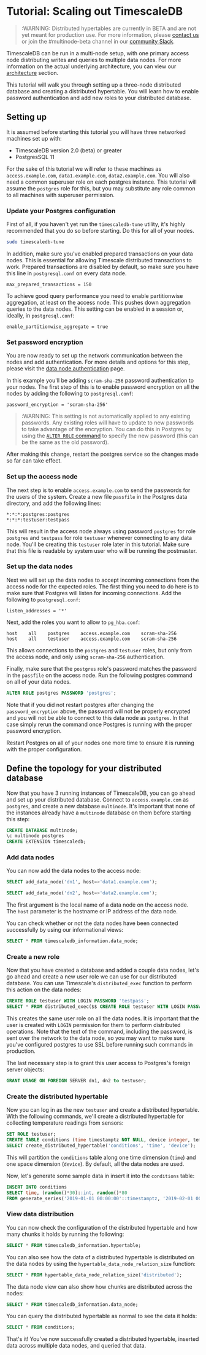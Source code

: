 # Tutorial: Scaling out TimescaleDB

>:WARNING: Distributed hypertables are currently in BETA and
are not yet meant for production use. For more information, please
[contact us][contact] or join the #multinode-beta channel in our [community Slack][slack].


TimescaleDB can be run in a multi-node setup, with one primary access node distributing
writes and queries to multiple data nodes. For more information on the actual
underlying architecture, you can view our [architecture][architecture] section.

This tutorial will walk you through setting up a three-node distributed
database and creating a distributed hypertable. You will learn how to enable
password authentication and add new roles to your distributed database.

## Setting up

It is assumed before starting this tutorial you will have three networked machines set up with:
- TimescaleDB version 2.0 (beta) or greater
- PostgresSQL 11

For the sake of this tutorial we will refer to these machines as
`access.example.com`, `data1.example.com`, `data2.example.com`. You will also
need a common superuser role on each postgres instance. This tutorial
will assume the `postgres` role for this, but you may substitute any
role common to all machines with superuser permission.

### Update your Postgres configuration

First of all, if you haven't yet run the `timescaledb-tune` utility, it's
highly recommended that you do so before starting. Do this for all of your
nodes.
```bash
sudo timescaledb-tune
```

In addition, make sure you've enabled prepared transactions on your data
nodes. This is essential for allowing Timescale distributed transactions to
work. Prepared transactions are disabled by default, so make sure you have
this line in `postgresql.conf` on every data node.
```
max_prepared_transactions = 150
```

To achieve good query performance you need to enable partitionwise aggregation,
at least on the access node. This pushes down aggregation queries to the 
data nodes. This setting can be enabled in a session or, ideally, in 
`postgresql.conf`:

```
enable_partitionwise_aggregate = true
```


### Set password encryption

You are now ready to set up the network communication between the nodes and
add authentication. For more details and options for this step, please visit
the [data node authentication][data-node-authentication] page.

In this example you'll be adding `scram-sha-256` password authentication to your
nodes. The first step of this is to enable password encryption on all the nodes
by adding the following to `postgresql.conf`:

```
password_encryption = 'scram-sha-256'
```

>:WARNING: This setting is not automatically applied to any existing passwords.
Any existing roles will have to update to new passwords to take advantage of
the encryption. You can do this in Postgres by using the [`ALTER ROLE` command][postgres-alterrole]
to specify the new password (this can be the same as the old password).

After making this change, restart the postgres service so the changes made so
far can take effect.

### Set up the access node

The next step is to enable `access.example.com` to send the passwords for the
users of the system. Create a new file `passfile` in the Postgres data
directory, and add the following lines:
```
*:*:*:postgres:postgres
*:*:*:testuser:testpass
```

This will result in the access node always using password `postgres` for role
`postgres` and `testpass` for role `testuser` whenever connecting to any data
node. You'll be creating this `testuser` role later in this tutorial. Make sure
that this file is readable by system user who will be running the postmaster.

### Set up the data nodes

Next we will set up the data nodes to accept incoming connections from the
access node for the expected roles. The first thing you need to do here is
to make sure that Postgres will listen for incoming connections. Add the
following to `postgresql.conf`:
```
listen_addresses = '*'
```

Next, add the roles you want to allow to `pg_hba.conf`:
```
host    all    postgres    access.example.com    scram-sha-256
host    all    testuser    access.example.com    scram-sha-256
```

This allows connections to the `postgres` and `testuser` roles, but only from
the access node, and only using `scram-sha-256` authentication.

Finally, make sure that the `postgres` role's password matches the password in
the `passfile` on the access node. Run the following postgres command on all of
your data nodes.

```sql
ALTER ROLE postgres PASSWORD 'postgres';
```

Note that if you did not restart postgres after changing the
`password_encryption` above, the password will not be properly encrypted and
you will not be able to connect to this data node as `postgres`. In that case
simply rerun the command once Postgres is running with the proper password
encryption.

Restart Postgres on all of your nodes one more time to ensure it is running
with the proper configuration.

## Define the topology for your distributed database

Now that you have 3 running instances of TimescaleDB, you can go ahead
and set up your distributed database. Connect to `access.example.com`
as `postgres`, and create a new database `multinode`. It's important that
none of the instances already have a `multinode` database on them
before starting this step:

```sql
CREATE DATABASE multinode;
\c multinode postgres
CREATE EXTENSION timescaledb;
```

### Add data nodes

You can now add the data nodes to the access node:

```sql
SELECT add_data_node('dn1', host=>'data1.example.com');

SELECT add_data_node('dn2', host=>'data2.example.com');
```

The first argument is the local name of a data node on the access node. The
`host` parameter is the hostname or IP address of the data node.

You can check whether or not the data nodes have been connected successfully by
using our informational views:

```sql
SELECT * FROM timescaledb_information.data_node;
```

### Create a new role

Now that you have created a database and added a couple data nodes, let's go
ahead and create a new user role we can use for our distributed database.
You can use Timescale's `distributed_exec` function to perform this action on
the data nodes:
```sql
CREATE ROLE testuser WITH LOGIN PASSWORD 'testpass';
SELECT * FROM distributed_exec($$ CREATE ROLE testuser WITH LOGIN PASSWORD 'testpass' $$);
```

This creates the same user role on all the data nodes. It is important that
the user is created with `LOGIN` permission for them to perform distributed
operations. Note that the text of the command, including the password, is sent
over the network to the data node, so you may want to make sure you've
configured postgres to use SSL before running such commands in production.

The last necessary step is to grant this user access to Postgres's
foreign server objects:
```sql
GRANT USAGE ON FOREIGN SERVER dn1, dn2 to testuser;
```

### Create the distributed hypertable

Now you can log in as the new `testuser` and create a distributed hypertable.
With the following commands, we'll create a distributed hypertable for
collecting temperature readings from sensors:

```sql
SET ROLE testuser;
CREATE TABLE conditions (time timestamptz NOT NULL, device integer, temp float);
SELECT create_distributed_hypertable('conditions', 'time', 'device');
```

This will partition the `conditions` table along one time dimension
(`time`) and one space dimension (`device`). By default, all
the data nodes are used.

Now, let's generate some sample data in insert it into the
`conditions` table:

```sql
INSERT INTO conditions
SELECT time, (random()*30)::int, random()*80
FROM generate_series('2019-01-01 00:00:00'::timestamptz, '2019-02-01 00:00:00', '1 min') AS time;
```

### View data distribution

You can now check the configuration of the distributed hypertable and
how many chunks it holds by running the following:

```sql
SELECT * FROM timescaledb_information.hypertable;
```

You can also see how the data of a distributed hypertable is distributed
on the data nodes by using the `hypertable_data_node_relation_size` function:

```sql
SELECT * FROM hypertable_data_node_relation_size('distributed');
```

The data node view can also show how chunks are distributed across the
nodes:

```sql
SELECT * FROM timescaledb_information.data_node;
```

You can query the distributed hypertable as normal to see the data it
holds:

```sql
SELECT * FROM conditions;
```

That's it! You've now successfully created a distributed hypertable,
inserted data across multiple data nodes, and queried that data.


[architecture]: /introduction/architecture#timescaledb-clustering
[contact]: https://www.timescale.com/contact
[data-node-authentication]: /getting-started/setup/data-node-authentication
[postgres-alterrole]: https://www.postgresql.org/docs/current/sql-alterrole.html
[slack]: https://slack.timescale.com/